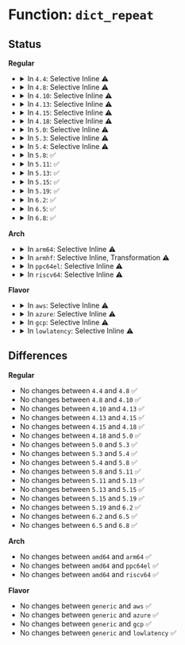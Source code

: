 # Function: <code>dict_repeat</code>

## Status
<b>Regular</b>
<ul>
<li>
<details>
<summary>In <code>4.4</code>: Selective Inline ⚠️</summary>

```c
bool dict_repeat(struct dictionary *dict, uint32_t *len, uint32_t dist);
```

**Collision:** Unique Static

**Inline:** Selective

**Transformation:** False

**Instances:**

```
In lib/xz/xz_dec_lzma2.c (ffffffff8140f9a0)
Location: lib/xz/xz_dec_lzma2.c:346
Inline: True
Direct callers:
  - lib/xz/xz_dec_lzma2.c:lzma_main
  - lib/xz/xz_dec_lzma2.c:lzma_main
```
**Symbols:**

```
ffffffff8140f9a0-ffffffff8140fa24: dict_repeat (STB_LOCAL)
```
</details>
</li>
<li>
<details>
<summary>In <code>4.8</code>: Selective Inline ⚠️</summary>

```c
bool dict_repeat(struct dictionary *dict, uint32_t *len, uint32_t dist);
```

**Collision:** Unique Static

**Inline:** Selective

**Transformation:** False

**Instances:**

```
In lib/xz/xz_dec_lzma2.c (ffffffff814576e0)
Location: lib/xz/xz_dec_lzma2.c:346
Inline: True
Direct callers:
  - lib/xz/xz_dec_lzma2.c:lzma_main
  - lib/xz/xz_dec_lzma2.c:lzma_main
```
**Symbols:**

```
ffffffff814576e0-ffffffff81457764: dict_repeat (STB_LOCAL)
```
</details>
</li>
<li>
<details>
<summary>In <code>4.10</code>: Selective Inline ⚠️</summary>

```c
bool dict_repeat(struct dictionary *dict, uint32_t *len, uint32_t dist);
```

**Collision:** Unique Static

**Inline:** Selective

**Transformation:** False

**Instances:**

```
In lib/xz/xz_dec_lzma2.c (ffffffff814760a0)
Location: lib/xz/xz_dec_lzma2.c:346
Inline: True
Direct callers:
  - lib/xz/xz_dec_lzma2.c:lzma_main
  - lib/xz/xz_dec_lzma2.c:lzma_main
```
**Symbols:**

```
ffffffff814760a0-ffffffff81476124: dict_repeat (STB_LOCAL)
```
</details>
</li>
<li>
<details>
<summary>In <code>4.13</code>: Selective Inline ⚠️</summary>

```c
bool dict_repeat(struct dictionary *dict, uint32_t *len, uint32_t dist);
```

**Collision:** Unique Static

**Inline:** Selective

**Transformation:** False

**Instances:**

```
In lib/xz/xz_dec_lzma2.c (ffffffff8147f470)
Location: lib/xz/xz_dec_lzma2.c:346
Inline: True
Direct callers:
  - lib/xz/xz_dec_lzma2.c:lzma_main
  - lib/xz/xz_dec_lzma2.c:lzma_main
  - lib/xz/xz_dec_lzma2.c:lzma_main
```
**Symbols:**

```
ffffffff8147f470-ffffffff8147f4f4: dict_repeat (STB_LOCAL)
```
</details>
</li>
<li>
<details>
<summary>In <code>4.15</code>: Selective Inline ⚠️</summary>

```c
bool dict_repeat(struct dictionary *dict, uint32_t *len, uint32_t dist);
```

**Collision:** Unique Static

**Inline:** Selective

**Transformation:** False

**Instances:**

```
In lib/xz/xz_dec_lzma2.c (ffffffff814bb290)
Location: lib/xz/xz_dec_lzma2.c:346
Inline: True
Direct callers:
  - lib/xz/xz_dec_lzma2.c:lzma_main
  - lib/xz/xz_dec_lzma2.c:lzma_main
  - lib/xz/xz_dec_lzma2.c:lzma_main
```
**Symbols:**

```
ffffffff814bb290-ffffffff814bb314: dict_repeat (STB_LOCAL)
```
</details>
</li>
<li>
<details>
<summary>In <code>4.18</code>: Selective Inline ⚠️</summary>

```c
bool dict_repeat(struct dictionary *dict, uint32_t *len, uint32_t dist);
```

**Collision:** Unique Static

**Inline:** Selective

**Transformation:** False

**Instances:**

```
In lib/xz/xz_dec_lzma2.c (ffffffff814edab0)
Location: lib/xz/xz_dec_lzma2.c:346
Inline: True
Direct callers:
  - lib/xz/xz_dec_lzma2.c:lzma_main
  - lib/xz/xz_dec_lzma2.c:lzma_main
```
**Symbols:**

```
ffffffff814edab0-ffffffff814edb2d: dict_repeat (STB_LOCAL)
```
</details>
</li>
<li>
<details>
<summary>In <code>5.0</code>: Selective Inline ⚠️</summary>

```c
bool dict_repeat(struct dictionary *dict, uint32_t *len, uint32_t dist);
```

**Collision:** Unique Static

**Inline:** Selective

**Transformation:** False

**Instances:**

```
In lib/xz/xz_dec_lzma2.c (ffffffff81501990)
Location: lib/xz/xz_dec_lzma2.c:346
Inline: True
Direct callers:
  - lib/xz/xz_dec_lzma2.c:lzma_main
  - lib/xz/xz_dec_lzma2.c:lzma_main
```
**Symbols:**

```
ffffffff81501990-ffffffff81501a0d: dict_repeat (STB_LOCAL)
```
</details>
</li>
<li>
<details>
<summary>In <code>5.3</code>: Selective Inline ⚠️</summary>

```c
bool dict_repeat(struct dictionary *dict, uint32_t *len, uint32_t dist);
```

**Collision:** Unique Static

**Inline:** Selective

**Transformation:** False

**Instances:**

```
In lib/xz/xz_dec_lzma2.c (ffffffff8152faa0)
Location: lib/xz/xz_dec_lzma2.c:346
Inline: True
Direct callers:
  - lib/xz/xz_dec_lzma2.c:lzma_main
  - lib/xz/xz_dec_lzma2.c:lzma_main
```
**Symbols:**

```
ffffffff8152faa0-ffffffff8152fb22: dict_repeat (STB_LOCAL)
```
</details>
</li>
<li>
<details>
<summary>In <code>5.4</code>: Selective Inline ⚠️</summary>

```c
bool dict_repeat(struct dictionary *dict, uint32_t *len, uint32_t dist);
```

**Collision:** Unique Static

**Inline:** Selective

**Transformation:** False

**Instances:**

```
In lib/xz/xz_dec_lzma2.c (ffffffff81550930)
Location: lib/xz/xz_dec_lzma2.c:346
Inline: True
Direct callers:
  - lib/xz/xz_dec_lzma2.c:lzma_main
  - lib/xz/xz_dec_lzma2.c:lzma_main
```
**Symbols:**

```
ffffffff81550930-ffffffff815509b2: dict_repeat (STB_LOCAL)
```
</details>
</li>
<li>
<details>
<summary>In <code>5.8</code>: ✅</summary>

```c
bool dict_repeat(struct dictionary *dict, uint32_t *len, uint32_t dist);
```

**Collision:** Unique Static

**Inline:** No

**Transformation:** False

**Instances:**

```
In lib/xz/xz_dec_lzma2.c (ffffffff815d99e0)
Location: lib/xz/xz_dec_lzma2.c:346
Inline: False
Direct callers:
  - lib/xz/xz_dec_lzma2.c:lzma_main
  - lib/xz/xz_dec_lzma2.c:lzma_main
```
**Symbols:**

```
ffffffff815d99e0-ffffffff815d9a62: dict_repeat (STB_LOCAL)
```
</details>
</li>
<li>
<details>
<summary>In <code>5.11</code>: ✅</summary>

```c
bool dict_repeat(struct dictionary *dict, uint32_t *len, uint32_t dist);
```

**Collision:** Unique Static

**Inline:** No

**Transformation:** False

**Instances:**

```
In lib/xz/xz_dec_lzma2.c (ffffffff815f7640)
Location: lib/xz/xz_dec_lzma2.c:346
Inline: False
Direct callers:
  - lib/xz/xz_dec_lzma2.c:lzma_main
  - lib/xz/xz_dec_lzma2.c:lzma_main
```
**Symbols:**

```
ffffffff815f7640-ffffffff815f76cc: dict_repeat (STB_LOCAL)
```
</details>
</li>
<li>
<details>
<summary>In <code>5.13</code>: ✅</summary>

```c
bool dict_repeat(struct dictionary *dict, uint32_t *len, uint32_t dist);
```

**Collision:** Unique Static

**Inline:** No

**Transformation:** False

**Instances:**

```
In lib/xz/xz_dec_lzma2.c (ffffffff815da2e0)
Location: lib/xz/xz_dec_lzma2.c:346
Inline: False
Direct callers:
  - lib/xz/xz_dec_lzma2.c:lzma_main
  - lib/xz/xz_dec_lzma2.c:lzma_main
```
**Symbols:**

```
ffffffff815da2e0-ffffffff815da36f: dict_repeat (STB_LOCAL)
```
</details>
</li>
<li>
<details>
<summary>In <code>5.15</code>: ✅</summary>

```c
bool dict_repeat(struct dictionary *dict, uint32_t *len, uint32_t dist);
```

**Collision:** Unique Static

**Inline:** No

**Transformation:** False

**Instances:**

```
In lib/xz/xz_dec_lzma2.c (ffffffff816457f0)
Location: lib/xz/xz_dec_lzma2.c:346
Inline: False
Direct callers:
  - lib/xz/xz_dec_lzma2.c:lzma_main
  - lib/xz/xz_dec_lzma2.c:lzma_main
```
**Symbols:**

```
ffffffff816457f0-ffffffff8164587f: dict_repeat (STB_LOCAL)
```
</details>
</li>
<li>
<details>
<summary>In <code>5.19</code>: ✅</summary>

```c
bool dict_repeat(struct dictionary *dict, uint32_t *len, uint32_t dist);
```

**Collision:** Unique Static

**Inline:** No

**Transformation:** False

**Instances:**

```
In lib/xz/xz_dec_lzma2.c (ffffffff8175b5a0)
Location: lib/xz/xz_dec_lzma2.c:350
Inline: False
Direct callers:
  - lib/xz/xz_dec_lzma2.c:lzma_main
  - lib/xz/xz_dec_lzma2.c:lzma_main
```
**Symbols:**

```
ffffffff8175b5a0-ffffffff8175b641: dict_repeat (STB_LOCAL)
```
</details>
</li>
<li>
<details>
<summary>In <code>6.2</code>: ✅</summary>

```c
bool dict_repeat(struct dictionary *dict, uint32_t *len, uint32_t dist);
```

**Collision:** Unique Static

**Inline:** No

**Transformation:** False

**Instances:**

```
In lib/xz/xz_dec_lzma2.c (ffffffff818889f0)
Location: lib/xz/xz_dec_lzma2.c:350
Inline: False
Direct callers:
  - lib/xz/xz_dec_lzma2.c:lzma_main
  - lib/xz/xz_dec_lzma2.c:lzma_main
```
**Symbols:**

```
ffffffff818889f0-ffffffff81888a91: dict_repeat (STB_LOCAL)
```
</details>
</li>
<li>
<details>
<summary>In <code>6.5</code>: ✅</summary>

```c
bool dict_repeat(struct dictionary *dict, uint32_t *len, uint32_t dist);
```

**Collision:** Unique Static

**Inline:** No

**Transformation:** False

**Instances:**

```
In lib/xz/xz_dec_lzma2.c (ffffffff818cade0)
Location: lib/xz/xz_dec_lzma2.c:350
Inline: False
Direct callers:
  - lib/xz/xz_dec_lzma2.c:lzma_main
  - lib/xz/xz_dec_lzma2.c:lzma_main
```
**Symbols:**

```
ffffffff818cade0-ffffffff818cae81: dict_repeat (STB_LOCAL)
```
</details>
</li>
<li>
<details>
<summary>In <code>6.8</code>: ✅</summary>

```c
bool dict_repeat(struct dictionary *dict, uint32_t *len, uint32_t dist);
```

**Collision:** Unique Static

**Inline:** No

**Transformation:** False

**Instances:**

```
In lib/xz/xz_dec_lzma2.c (ffffffff8191c9d0)
Location: lib/xz/xz_dec_lzma2.c:350
Inline: False
Direct callers:
  - lib/xz/xz_dec_lzma2.c:lzma_main
  - lib/xz/xz_dec_lzma2.c:lzma_main
```
**Symbols:**

```
ffffffff8191c9d0-ffffffff8191ca71: dict_repeat (STB_LOCAL)
```
</details>
</li>
</ul>
<b>Arch</b>
<ul>
<li>
<details>
<summary>In <code>arm64</code>: Selective Inline ⚠️</summary>

```c
bool dict_repeat(struct dictionary *dict, uint32_t *len, uint32_t dist);
```

**Collision:** Unique Static

**Inline:** Selective

**Transformation:** False

**Instances:**

```
In lib/xz/xz_dec_lzma2.c (ffff80001065c890)
Location: lib/xz/xz_dec_lzma2.c:346
Inline: True
Direct callers:
  - lib/xz/xz_dec_lzma2.c:lzma_main
  - lib/xz/xz_dec_lzma2.c:lzma_main
```
**Symbols:**

```
ffff80001065c890-ffff80001065c948: dict_repeat (STB_LOCAL)
```
</details>
</li>
<li>
<details>
<summary>In <code>armhf</code>: Selective Inline, Transformation ⚠️</summary>

**Collision:** Unique Static

**Inline:** Selective

**Transformation:** True

**Instances:**

```
In lib/xz/xz_dec_lzma2.c (c08065e0)
Location: lib/xz/xz_dec_lzma2.c:346
Inline: True
Inline callers:
  - lib/xz/xz_dec_lzma2.c:lzma_main
  - lib/xz/xz_dec_lzma2.c:lzma_main
Direct callers:
  - lib/xz/xz_dec_lzma2.c:lzma_main
  - lib/xz/xz_dec_lzma2.c:lzma_main
```
**Symbols:**

```
c08060f0-c080617c: dict_repeat.part.0 (STB_LOCAL)
```
</details>
</li>
<li>
<details>
<summary>In <code>ppc64el</code>: Selective Inline ⚠️</summary>

```c
bool dict_repeat(struct dictionary *dict, uint32_t *len, uint32_t dist);
```

**Collision:** Unique Static

**Inline:** Selective

**Transformation:** False

**Instances:**

```
In lib/xz/xz_dec_lzma2.c (c00000000080e350)
Location: lib/xz/xz_dec_lzma2.c:346
Inline: True
Direct callers:
  - lib/xz/xz_dec_lzma2.c:lzma_main
  - lib/xz/xz_dec_lzma2.c:lzma_main
  - lib/xz/xz_dec_lzma2.c:lzma_main
```
**Symbols:**

```
c00000000080e350-c00000000080e428: dict_repeat (STB_LOCAL)
```
</details>
</li>
<li>
<details>
<summary>In <code>riscv64</code>: Selective Inline ⚠️</summary>

```c
bool dict_repeat(struct dictionary *dict, uint32_t *len, uint32_t dist);
```

**Collision:** Unique Static

**Inline:** Selective

**Transformation:** False

**Instances:**

```
In lib/xz/xz_dec_lzma2.c (ffffffe00048a522)
Location: lib/xz/xz_dec_lzma2.c:346
Inline: True
Direct callers:
  - lib/xz/xz_dec_lzma2.c:lzma_main
  - lib/xz/xz_dec_lzma2.c:lzma_main
```
**Symbols:**

```
ffffffe00048a522-ffffffe00048a5aa: dict_repeat (STB_LOCAL)
```
</details>
</li>
</ul>
<b>Flavor</b>
<ul>
<li>
<details>
<summary>In <code>aws</code>: Selective Inline ⚠️</summary>

```c
bool dict_repeat(struct dictionary *dict, uint32_t *len, uint32_t dist);
```

**Collision:** Unique Static

**Inline:** Selective

**Transformation:** False

**Instances:**

```
In lib/xz/xz_dec_lzma2.c (ffffffff81548f10)
Location: lib/xz/xz_dec_lzma2.c:346
Inline: True
Direct callers:
  - lib/xz/xz_dec_lzma2.c:lzma_main
  - lib/xz/xz_dec_lzma2.c:lzma_main
```
**Symbols:**

```
ffffffff81548f10-ffffffff81548f92: dict_repeat (STB_LOCAL)
```
</details>
</li>
<li>
<details>
<summary>In <code>azure</code>: Selective Inline ⚠️</summary>

```c
bool dict_repeat(struct dictionary *dict, uint32_t *len, uint32_t dist);
```

**Collision:** Unique Static

**Inline:** Selective

**Transformation:** False

**Instances:**

```
In lib/xz/xz_dec_lzma2.c (ffffffff815391f0)
Location: lib/xz/xz_dec_lzma2.c:346
Inline: True
Direct callers:
  - lib/xz/xz_dec_lzma2.c:lzma_main
  - lib/xz/xz_dec_lzma2.c:lzma_main
```
**Symbols:**

```
ffffffff815391f0-ffffffff81539272: dict_repeat (STB_LOCAL)
```
</details>
</li>
<li>
<details>
<summary>In <code>gcp</code>: Selective Inline ⚠️</summary>

```c
bool dict_repeat(struct dictionary *dict, uint32_t *len, uint32_t dist);
```

**Collision:** Unique Static

**Inline:** Selective

**Transformation:** False

**Instances:**

```
In lib/xz/xz_dec_lzma2.c (ffffffff81544c50)
Location: lib/xz/xz_dec_lzma2.c:346
Inline: True
Direct callers:
  - lib/xz/xz_dec_lzma2.c:lzma_main
  - lib/xz/xz_dec_lzma2.c:lzma_main
```
**Symbols:**

```
ffffffff81544c50-ffffffff81544cd2: dict_repeat (STB_LOCAL)
```
</details>
</li>
<li>
<details>
<summary>In <code>lowlatency</code>: Selective Inline ⚠️</summary>

```c
bool dict_repeat(struct dictionary *dict, uint32_t *len, uint32_t dist);
```

**Collision:** Unique Static

**Inline:** Selective

**Transformation:** False

**Instances:**

```
In lib/xz/xz_dec_lzma2.c (ffffffff8155ea80)
Location: lib/xz/xz_dec_lzma2.c:346
Inline: True
Direct callers:
  - lib/xz/xz_dec_lzma2.c:lzma_main
  - lib/xz/xz_dec_lzma2.c:lzma_main
```
**Symbols:**

```
ffffffff8155ea80-ffffffff8155eb02: dict_repeat (STB_LOCAL)
```
</details>
</li>
</ul>

## Differences
<b>Regular</b>
<ul>
<li>
No changes between <code>4.4</code> and <code>4.8</code> ✅
</li>
<li>
No changes between <code>4.8</code> and <code>4.10</code> ✅
</li>
<li>
No changes between <code>4.10</code> and <code>4.13</code> ✅
</li>
<li>
No changes between <code>4.13</code> and <code>4.15</code> ✅
</li>
<li>
No changes between <code>4.15</code> and <code>4.18</code> ✅
</li>
<li>
No changes between <code>4.18</code> and <code>5.0</code> ✅
</li>
<li>
No changes between <code>5.0</code> and <code>5.3</code> ✅
</li>
<li>
No changes between <code>5.3</code> and <code>5.4</code> ✅
</li>
<li>
No changes between <code>5.4</code> and <code>5.8</code> ✅
</li>
<li>
No changes between <code>5.8</code> and <code>5.11</code> ✅
</li>
<li>
No changes between <code>5.11</code> and <code>5.13</code> ✅
</li>
<li>
No changes between <code>5.13</code> and <code>5.15</code> ✅
</li>
<li>
No changes between <code>5.15</code> and <code>5.19</code> ✅
</li>
<li>
No changes between <code>5.19</code> and <code>6.2</code> ✅
</li>
<li>
No changes between <code>6.2</code> and <code>6.5</code> ✅
</li>
<li>
No changes between <code>6.5</code> and <code>6.8</code> ✅
</li>
</ul>
<b>Arch</b>
<ul>
<li>
No changes between <code>amd64</code> and <code>arm64</code> ✅
</li>
<li>
No changes between <code>amd64</code> and <code>ppc64el</code> ✅
</li>
<li>
No changes between <code>amd64</code> and <code>riscv64</code> ✅
</li>
</ul>
<b>Flavor</b>
<ul>
<li>
No changes between <code>generic</code> and <code>aws</code> ✅
</li>
<li>
No changes between <code>generic</code> and <code>azure</code> ✅
</li>
<li>
No changes between <code>generic</code> and <code>gcp</code> ✅
</li>
<li>
No changes between <code>generic</code> and <code>lowlatency</code> ✅
</li>
</ul>
